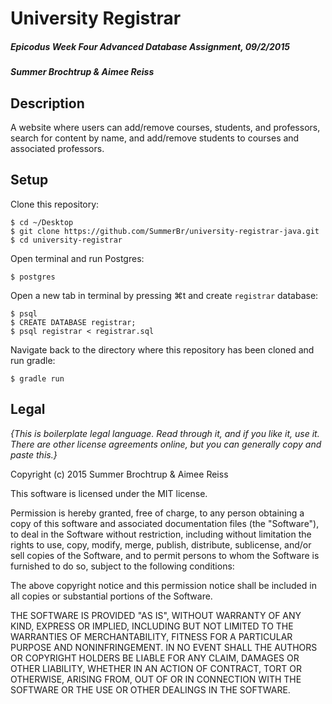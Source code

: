 # University Registrar

##### Epicodus Week Four Advanced Database Assignment, 09/2/2015

##### Summer Brochtrup & Aimee Reiss

## Description
A website where users can add/remove courses, students, and professors, search for content by name, and add/remove students to courses and associated professors.

## Setup

Clone this repository:
```
$ cd ~/Desktop
$ git clone https://github.com/SummerBr/university-registrar-java.git
$ cd university-registrar
```

Open terminal and run Postgres:
```
$ postgres
```

Open a new tab in terminal by pressing ⌘t and create `registrar` database:
```
$ psql
$ CREATE DATABASE registrar;
$ psql registrar < registrar.sql
```

Navigate back to the directory where this repository has been cloned and run gradle:
```
$ gradle run
```

## Legal

*{This is boilerplate legal language. Read through it, and if you like it, use it. There are other license agreements online, but you can generally copy and paste this.}*

Copyright (c) 2015 Summer Brochtrup & Aimee Reiss

This software is licensed under the MIT license.

Permission is hereby granted, free of charge, to any person obtaining a copy
of this software and associated documentation files (the "Software"), to deal
in the Software without restriction, including without limitation the rights
to use, copy, modify, merge, publish, distribute, sublicense, and/or sell
copies of the Software, and to permit persons to whom the Software is
furnished to do so, subject to the following conditions:

The above copyright notice and this permission notice shall be included in
all copies or substantial portions of the Software.

THE SOFTWARE IS PROVIDED "AS IS", WITHOUT WARRANTY OF ANY KIND, EXPRESS OR
IMPLIED, INCLUDING BUT NOT LIMITED TO THE WARRANTIES OF MERCHANTABILITY,
FITNESS FOR A PARTICULAR PURPOSE AND NONINFRINGEMENT. IN NO EVENT SHALL THE
AUTHORS OR COPYRIGHT HOLDERS BE LIABLE FOR ANY CLAIM, DAMAGES OR OTHER
LIABILITY, WHETHER IN AN ACTION OF CONTRACT, TORT OR OTHERWISE, ARISING FROM,
OUT OF OR IN CONNECTION WITH THE SOFTWARE OR THE USE OR OTHER DEALINGS IN
THE SOFTWARE.

